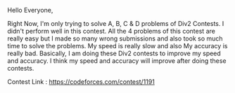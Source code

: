 
Hello Everyone,

Right Now, I'm only trying to solve A, B, C & D problems of Div2 Contests. I didn't perform well in this contest. All the 4 problems of this contest are really easy but I made so many wrong submissions and also took so much time to solve the problems. My speed is really slow and also My accuracy is really bad. Basically, I am doing these Div2 contests to improve my speed and accuracy. I think my speed and accuracy will improve after doing these contests.

Contest Link : 
https://codeforces.com/contest/1191
